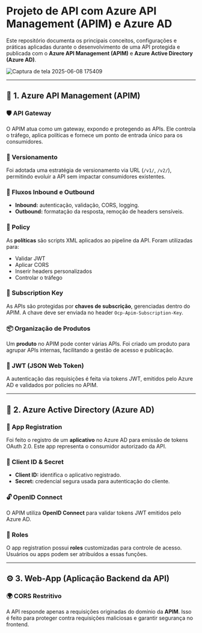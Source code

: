 
# Projeto de API com Azure API Management (APIM) e Azure AD

Este repositório documenta os principais conceitos, configurações e práticas aplicadas durante o desenvolvimento de uma API protegida e publicada com o **Azure API Management (APIM)** e **Azure Active Directory (Azure AD)**.

![Captura de tela 2025-06-08 175409](https://github.com/user-attachments/assets/69ccc896-81e2-4629-878f-bac024469913)


---

## 🧱 1. Azure API Management (APIM)

### 🛡️ API Gateway
O APIM atua como um gateway, expondo e protegendo as APIs. Ele controla o tráfego, aplica políticas e fornece um ponto de entrada único para os consumidores.

### 🔁 Versionamento
Foi adotada uma estratégia de versionamento via URL (`/v1/`, `/v2/`), permitindo evoluir a API sem impactar consumidores existentes.

### 🔄 Fluxos Inbound e Outbound
- **Inbound:** autenticação, validação, CORS, logging.
- **Outbound:** formatação da resposta, remoção de headers sensíveis.

### 🧾 Policy
As **políticas** são scripts XML aplicados ao pipeline da API. Foram utilizadas para:
- Validar JWT
- Aplicar CORS
- Inserir headers personalizados
- Controlar o tráfego

### 🔑 Subscription Key
As APIs são protegidas por **chaves de subscrição**, gerenciadas dentro do APIM. A chave deve ser enviada no header `Ocp-Apim-Subscription-Key`.

### 📦 Organização de Produtos
Um **produto** no APIM pode conter várias APIs. Foi criado um produto para agrupar APIs internas, facilitando a gestão de acesso e publicação.

### 🔐 JWT (JSON Web Token)
A autenticação das requisições é feita via tokens JWT, emitidos pelo Azure AD e validados por policies no APIM.

---

## 🔐 2. Azure Active Directory (Azure AD)

### 🧾 App Registration
Foi feito o registro de um **aplicativo** no Azure AD para emissão de tokens OAuth 2.0. Este app representa o consumidor autorizado da API.

### 📛 Client ID & Secret
- **Client ID:** identifica o aplicativo registrado.
- **Secret:** credencial segura usada para autenticação do cliente.

### 🔓 OpenID Connect
O APIM utiliza **OpenID Connect** para validar tokens JWT emitidos pelo Azure AD.

### 👥 Roles
O app registration possui **roles** customizadas para controle de acesso. Usuários ou apps podem ser atribuídos a essas funções.

---

## ⚙️ 3. Web-App (Aplicação Backend da API)

### 🌍 CORS Restritivo
A API responde apenas a requisições originadas do domínio da **APIM**. Isso é feito para proteger contra requisições maliciosas e garantir segurança no frontend.

